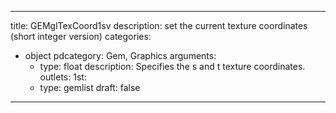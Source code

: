 
---
title: GEMglTexCoord1sv
description: set the current texture coordinates (short integer version)
categories:
  - object
pdcategory: Gem, Graphics
arguments:
    - type: float
      description: Specifies the s and t texture coordinates.
outlets:
  1st:
    - type: gemlist
draft: false
---

